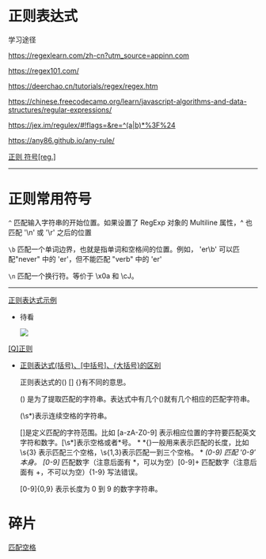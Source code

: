 # 正则表达式

学习途径

<https://regexlearn.com/zh-cn?utm_source=appinn.com>

<https://regex101.com/>

<https://deerchao.cn/tutorials/regex/regex.htm>

<https://chinese.freecodecamp.org/learn/javascript-algorithms-and-data-structures/regular-expressions/>

<https://jex.im/regulex/#!flags=&re=^(a|b)*%3F%24>

<https://any86.github.io/any-rule/>

[正则 符号\[reg.\]](<正则 符号\[reg.]_bUBxxrx8vz57vaLdMYwgYN.md> "正则 符号\[reg.]")

***

# 正则常用符号

`^` 匹配输入字符串的开始位置。如果设置了 RegExp 对象的 Multiline 属性，^ 也匹配 '\n' 或 '\r' 之后的位置

`\b` 匹配一个单词边界，也就是指单词和空格间的位置。例如， 'er\b' 可以匹配"never" 中的 'er'，但不能匹配 "verb" 中的 'er'

`\n` 匹配一个换行符。等价于 \x0a 和 \cJ。



***

[正则表达式示例](正则表达式示例_gTxervFPUKgYwUJ3ggqaxM.md "正则表达式示例")



-   待看

    ![](../image/image_p37_rYlCWv.png)



[\[Q\]正则](\[Q]正则_2HmZjxsbxsvDg5fWHEs8fv.md "\[Q]正则")

-   [正则表达式(括号)、\[中括号\]、{大括号}的区别](https://www.cnblogs.com/hjbky/p/9512022.html "正则表达式(括号)、\[中括号]、{大括号}的区别")

    正则表达式的() \[] {}有不同的意思。

    () 是为了提取匹配的字符串。表达式中有几个()就有几个相应的匹配字符串。

    (\s\*)表示连续空格的字符串。

    \[]是定义匹配的字符范围。比如 \[a-zA-Z0-9] 表示相应位置的字符要匹配英文字符和数字。\[\s\*]表示空格或者*号。
    *
    *{}一般用来表示匹配的长度，比如 \s{3} 表示匹配三个空格，\s{1,3}表示匹配一到三个空格。
    *
    *(0-9) 匹配 '0-9′ 本身。 \[0-9]* 匹配数字（注意后面有 \*，可以为空）\[0-9]+ 匹配数字（注意后面有 +，不可以为空）{1-9} 写法错误。

    \[0-9]{0,9} 表示长度为 0 到 9 的数字字符串。



# 碎片

[匹配空格](匹配空格_vGSHEmnpHUDe1QqUi5WjNx.md "匹配空格")
